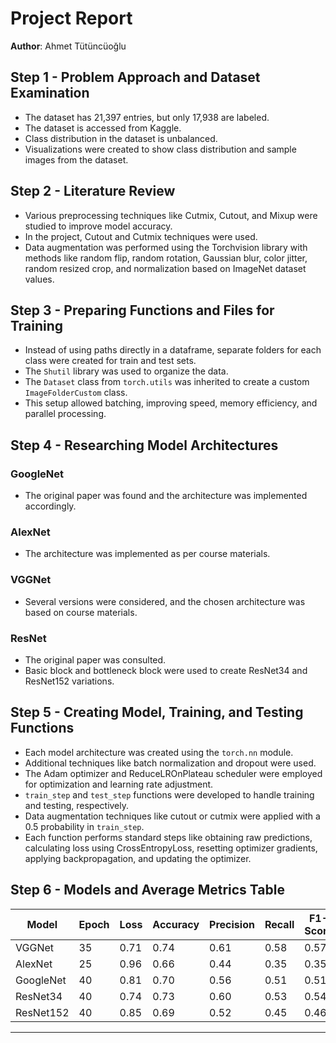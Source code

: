 

# Project Report

**Author**: Ahmet Tütüncüoğlu  


## Step 1 - Problem Approach and Dataset Examination

- The dataset has 21,397 entries, but only 17,938 are labeled.
- The dataset is accessed from Kaggle.
- Class distribution in the dataset is unbalanced.
- Visualizations were created to show class distribution and sample images from the dataset.



## Step 2 - Literature Review

- Various preprocessing techniques like Cutmix, Cutout, and Mixup were studied to improve model accuracy.
- In the project, Cutout and Cutmix techniques were used.
- Data augmentation was performed using the Torchvision library with methods like random flip, random rotation, Gaussian blur, color jitter, random resized crop, and normalization based on ImageNet dataset values.



## Step 3 - Preparing Functions and Files for Training

- Instead of using paths directly in a dataframe, separate folders for each class were created for train and test sets.
- The `Shutil` library was used to organize the data.
- The `Dataset` class from `torch.utils` was inherited to create a custom `ImageFolderCustom` class.
- This setup allowed batching, improving speed, memory efficiency, and parallel processing.

## Step 4 - Researching Model Architectures

### GoogleNet
- The original paper was found and the architecture was implemented accordingly.



### AlexNet
- The architecture was implemented as per course materials.



### VGGNet
- Several versions were considered, and the chosen architecture was based on course materials.

### ResNet
- The original paper was consulted.
- Basic block and bottleneck block were used to create ResNet34 and ResNet152 variations.



## Step 5 - Creating Model, Training, and Testing Functions

- Each model architecture was created using the `torch.nn` module.
- Additional techniques like batch normalization and dropout were used.
- The Adam optimizer and ReduceLROnPlateau scheduler were employed for optimization and learning rate adjustment.
- `train_step` and `test_step` functions were developed to handle training and testing, respectively.
- Data augmentation techniques like cutout or cutmix were applied with a 0.5 probability in `train_step`.
- Each function performs standard steps like obtaining raw predictions, calculating loss using CrossEntropyLoss, resetting optimizer gradients, applying backpropagation, and updating the optimizer.

## Step 6 - Models and Average Metrics Table

| Model       | Epoch | Loss | Accuracy | Precision | Recall | F1-Score |
|-------------|-------|------|----------|-----------|--------|----------|
| VGGNet      | 35    | 0.71 | 0.74     | 0.61      | 0.58   | 0.57     |
| AlexNet     | 25    | 0.96 | 0.66     | 0.44      | 0.35   | 0.35     |
| GoogleNet   | 40    | 0.81 | 0.70     | 0.56      | 0.51   | 0.51     |
| ResNet34    | 40    | 0.74 | 0.73     | 0.60      | 0.53   | 0.54     |
| ResNet152   | 40    | 0.85 | 0.69     | 0.52      | 0.45   | 0.46     |

---

